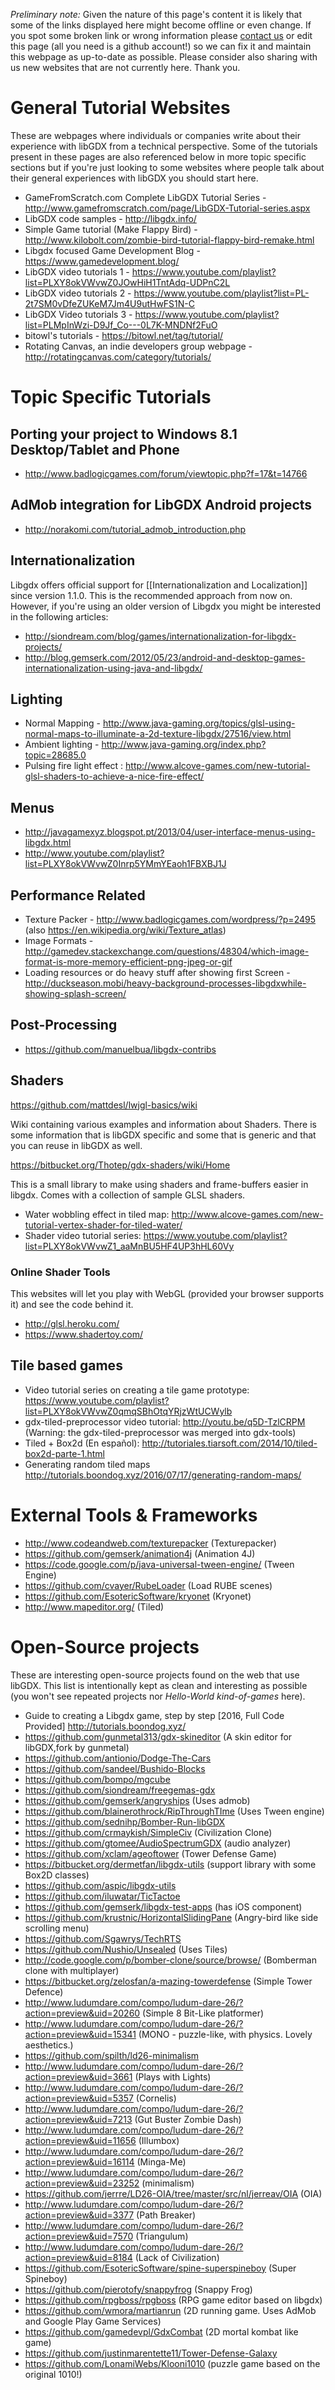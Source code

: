 *Preliminary note:* Given the nature of this page's content it is likely that some of the links displayed here might become offline or even change. If you spot some broken link or wrong information please [contact us](http://www.badlogicgames.com/wordpress/?page_id=2) or edit this page (all you need is a github account!) so we can fix it and maintain this webpage as up-to-date as possible. Please consider also sharing with us new websites that are not currently here. Thank you.


# General Tutorial Websites #

These are webpages where individuals or companies write about their experience with libGDX from a technical perspective. Some of the tutorials present in these pages are also referenced below in more topic specific sections but if you're just looking to some websites where people talk about their general experiences with libGDX you should start here.

 * GameFromScratch.com Complete LibGDX Tutorial Series - http://www.gamefromscratch.com/page/LibGDX-Tutorial-series.aspx
 * LibGDX code samples - http://libgdx.info/
 * Simple Game tutorial (Make Flappy Bird) - http://www.kilobolt.com/zombie-bird-tutorial-flappy-bird-remake.html
 * Libgdx focused Game Development Blog - https://www.gamedevelopment.blog/
 * LibGDX video tutorials 1 - https://www.youtube.com/playlist?list=PLXY8okVWvwZ0JOwHiH1TntAdq-UDPnC2L
 * LibGDX video tutorials 2 - https://www.youtube.com/playlist?list=PL-2t7SM0vDfeZUKeM7Jm4U9utHwFS1N-C
 * LibGDX Video tutorials 3 - https://www.youtube.com/playlist?list=PLMpInWzi-D9Jf_Co---0L7K-MNDNf2FuO
 * bitowl's tutorials - https://bitowl.net/tag/tutorial/
 * Rotating Canvas, an indie developers group webpage - http://rotatingcanvas.com/category/tutorials/


# Topic Specific Tutorials #

## Porting your project to Windows 8.1 Desktop/Tablet and Phone ##

 * http://www.badlogicgames.com/forum/viewtopic.php?f=17&t=14766


## AdMob integration for LibGDX Android projects ##

 * http://norakomi.com/tutorial_admob_introduction.php


## Internationalization ##
Libgdx offers official support for [[Internationalization and Localization]] since version 1.1.0. This is the recommended approach from now on. However, if you're using an older version of Libgdx you might be interested in the following articles:
 * http://siondream.com/blog/games/internationalization-for-libgdx-projects/
 * http://blog.gemserk.com/2012/05/23/android-and-desktop-games-internationalization-using-java-and-libgdx/

## Lighting ##

 * Normal Mapping - http://www.java-gaming.org/topics/glsl-using-normal-maps-to-illuminate-a-2d-texture-libgdx/27516/view.html
 * Ambient lighting - http://www.java-gaming.org/index.php?topic=28685.0
 * Pulsing fire light effect : http://www.alcove-games.com/new-tutorial-glsl-shaders-to-achieve-a-nice-fire-effect/

## Menus ##

 * http://javagamexyz.blogspot.pt/2013/04/user-interface-menus-using-libgdx.html
 * http://www.youtube.com/playlist?list=PLXY8okVWvwZ0Inrp5YMmYEaoh1FBXBJ1J


## Performance Related ##

 * Texture Packer - http://www.badlogicgames.com/wordpress/?p=2495 (also https://en.wikipedia.org/wiki/Texture_atlas)
 * Image Formats - http://gamedev.stackexchange.com/questions/48304/which-image-format-is-more-memory-efficient-png-jpeg-or-gif
 * Loading resources or do heavy stuff after showing first Screen - http://duckseason.mobi/heavy-background-processes-libgdxwhile-showing-splash-screen/

## Post-Processing ##

 * https://github.com/manuelbua/libgdx-contribs

## Shaders ##

https://github.com/mattdesl/lwjgl-basics/wiki

 Wiki containing various examples and information about Shaders. There is some information that is libGDX specific and some that is generic and that you can reuse in libGDX as well.


https://bitbucket.org/Thotep/gdx-shaders/wiki/Home

 This is a small library to make using shaders and frame-buffers easier in libgdx. Comes with a collection of sample GLSL shaders.

* Water wobbling effect in tiled map: http://www.alcove-games.com/new-tutorial-vertex-shader-for-tiled-water/
* Shader video tutorial series: https://www.youtube.com/playlist?list=PLXY8okVWvwZ1_aaMnBU5HF4UP3hHL60Vy

### Online Shader Tools ###

This websites will let you play with WebGL (provided your browser supports it) and see the code behind it.

 * http://glsl.heroku.com/
 * https://www.shadertoy.com/

## Tile based games ##

* Video tutorial series on creating a tile game prototype: https://www.youtube.com/playlist?list=PLXY8okVWvwZ0qmqSBhOtqYRjzWtUCWylb
* gdx-tiled-preprocessor video tutorial: http://youtu.be/q5D-TzlCRPM (Warning: the gdx-tiled-preprocessor was merged into gdx-tools)
* Tiled + Box2d (En español): http://tutoriales.tiarsoft.com/2014/10/tiled-box2d-parte-1.html
* Generating random tiled maps http://tutorials.boondog.xyz/2016/07/17/generating-random-maps/


# External Tools & Frameworks #


 * http://www.codeandweb.com/texturepacker (Texturepacker)
 * https://github.com/gemserk/animation4j (Animation 4J)
 * https://code.google.com/p/java-universal-tween-engine/ (Tween Engine)
 * https://github.com/cvayer/RubeLoader (Load RUBE scenes)
 * https://github.com/EsotericSoftware/kryonet (Kryonet)
 * http://www.mapeditor.org/ (Tiled)


# Open-Source projects #

These are interesting open-source projects found on the web that use libGDX. This list is intentionally kept as clean and interesting as possible (you won't see repeated projects nor _Hello-World kind-of-games_ here).
 * Guide to creating a Libgdx game, step by step [2016, Full Code Provided] http://tutorials.boondog.xyz/
 * https://github.com/gunmetal313/gdx-skineditor (A skin editor for libGDX,fork by gunmetal)
 * https://github.com/antionio/Dodge-The-Cars
 * https://github.com/sandeel/Bushido-Blocks
 * https://github.com/bompo/mgcube
 * https://github.com/siondream/freegemas-gdx
 * https://github.com/gemserk/angryships (Uses admob)
 * https://github.com/blainerothrock/RipThroughTIme (Uses Tween engine)
 * https://github.com/sednihp/Bomber-Run-libGDX
 * https://github.com/crmaykish/SimpleCiv (Civilization Clone)
 * https://github.com/gtomee/AudioSpectrumGDX (audio analyzer)
 * https://github.com/xclam/ageoftower (Tower Defense Game)
 * https://bitbucket.org/dermetfan/libgdx-utils (support library with some Box2D classes)
 * https://github.com/aspic/libgdx-utils
 * https://github.com/iluwatar/TicTactoe
 * https://github.com/gemserk/libgdx-test-apps (has iOS component)
 * https://github.com/krustnic/HorizontalSlidingPane (Angry-bird like side scrolling menu)
 * https://github.com/Sgawrys/TechRTS
 * https://github.com/Nushio/Unsealed (Uses Tiles)
 * http://code.google.com/p/bomber-clone/source/browse/ (Bomberman clone with multiplayer)
 * https://bitbucket.org/zelosfan/a-mazing-towerdefense (Simple Tower Defence)
 * http://www.ludumdare.com/compo/ludum-dare-26/?action=preview&uid=20260 (Simple 8 Bit-Like platformer)
 * http://www.ludumdare.com/compo/ludum-dare-26/?action=preview&uid=15341 (MONO - puzzle-like, with physics. Lovely aesthetics.)
 * https://github.com/spilth/ld26-minimalism
 * http://www.ludumdare.com/compo/ludum-dare-26/?action=preview&uid=3661 (Plays with Lights)
 * http://www.ludumdare.com/compo/ludum-dare-26/?action=preview&uid=5357 (Cornelis)
 * http://www.ludumdare.com/compo/ludum-dare-26/?action=preview&uid=7213 (Gut Buster Zombie Dash)
 * http://www.ludumdare.com/compo/ludum-dare-26/?action=preview&uid=11656 (Illumbox)
 * http://www.ludumdare.com/compo/ludum-dare-26/?action=preview&uid=16114 (Minga-Me)
 * http://www.ludumdare.com/compo/ludum-dare-26/?action=preview&uid=23252 (minimalism)
 * https://github.com/jerrre/LD26-OIA/tree/master/src/nl/jerreav/OIA (OIA)
 * http://www.ludumdare.com/compo/ludum-dare-26/?action=preview&uid=3377 (Path Breaker)
 * http://www.ludumdare.com/compo/ludum-dare-26/?action=preview&uid=7570 (Triangulum)
 * http://www.ludumdare.com/compo/ludum-dare-26/?action=preview&uid=8184 (Lack of Civilization)
 * https://github.com/EsotericSoftware/spine-superspineboy (Super Spineboy)
 * https://github.com/pierotofy/snappyfrog (Snappy Frog)
 * https://github.com/rpgboss/rpgboss (RPG game editor based on libgdx)
 * https://github.com/wmora/martianrun (2D running game. Uses AdMob and Google Play Game Services)
 * https://github.com/gamedevpl/GdxCombat (2D mortal kombat like game)
 * https://github.com/justinmarentette11/Tower-Defense-Galaxy
 * https://github.com/LonamiWebs/Klooni1010 (puzzle game based on the original 1010!)